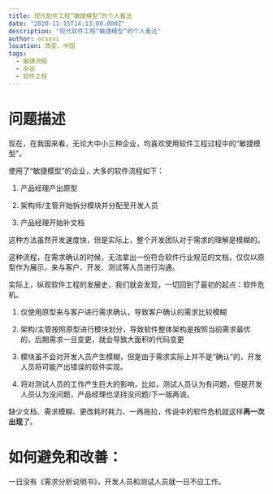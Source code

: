 ```yaml
---
title: 现代软件工程“敏捷模型”的个人看法
date: "2020-11-15T14:13:00.000Z"
description: "现代软件工程“敏捷模型”的个人看法"
author: ocsxxi
location: 西安，中国
tags:
  - 敏捷流程
  - 杂谈
  - 软件工程
---
```


# 问题描述

现在，在我国来看，无论大中小三种企业，均喜欢使用软件工程过程中的“敏捷模型”。

使用了“敏捷模型”的企业，大多的软件流程如下：

1.  产品经理产出原型
    
2.  架构师/主管开始拆分模块并分配至开发人员
    
3.  产品经理开始补文档

这种方法虽然开发速度快，但是实际上，整个开发团队对于需求的理解是模糊的。

这种流程，在需求确认的时候，无法拿出一份符合软件行业规范的文档，仅仅以原型作为展示，来与客户、开发、测试等人员进行沟通。

实际上，纵观软件工程的发展史，我们就会发现，一切回到了最初的起点：软件危机。

1.  仅使用原型来与客户进行需求确认，导致客户确认的需求比较模糊
    
2.  架构/主管按照原型进行模块划分，导致软件整体架构是按照当前需求最优的，后期需求一旦变更，就会导致大面积的代码变更
    
3.  模块虽不会对开发人员产生模糊，但是由于需求实际上并不是“确认”的，开发人员将可能产出错误的软件实现。
    
4.  将对测试人员的工作产生巨大的影响，比如，测试人员认为有问题，但是开发人员认为没问题，产品经理也坚持没问题/下一版再说。
    

缺少文档、需求模糊、更改耗时耗力、一再拖拉，传说中的软件危机就这样**再一次出现**了。

# 如何避免和改善：

一日没有《需求分析说明书》，开发人员和测试人员就一日不应工作。